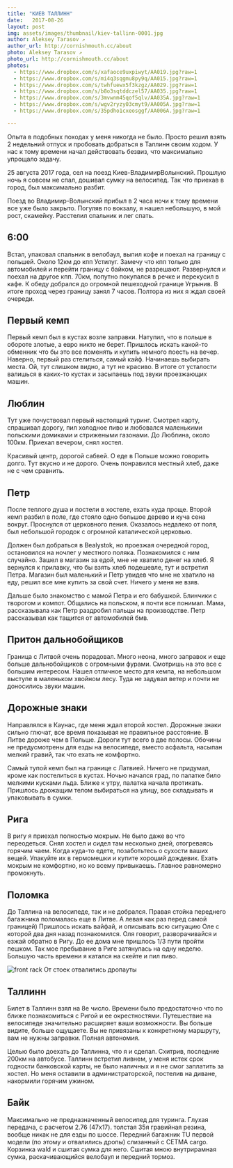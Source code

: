 ```yaml
---
title: "КИЕВ ТАЛЛИНН"
date:   2017-08-26
layout: post
img: assets/images/thumbnail/kiev-tallinn-0001.jpg
author: Aleksey Tarasov ↗
author_url: http://cornishmouth.cc/about
photo: Aleksey Tarasov ↗
photo_url: http://cornishmouth.cc/about
photos: 
  - https://www.dropbox.com/s/xafaoce9uxpiwyt/AA019.jpg?raw=1
  - https://www.dropbox.com/s/mi4q3sqgmu8py9q/AA015.jpg?raw=1
  - https://www.dropbox.com/s/twhfuewx5f3kzgz/AA029.jpg?raw=1
  - https://www.dropbox.com/s/b8o3sqtddczel57/AA035.jpg?raw=1
  - https://www.dropbox.com/s/3mvwnm45qof5qlv/AA035A.jpg?raw=1
  - https://www.dropbox.com/s/wgv2ryzy03cmyt9/AA005A.jpg?raw=1
  - https://www.dropbox.com/s/35pdho1cxeosggf/AA006A.jpg?raw=1

--- 
```


Опыта в подобных походах у меня никогда не было. Просто решил взять 2 недельний отпуск и пробовать добраться в Таллинн своим ходом. У нас к тому времени начал действовать безвиз, что максимально упрощало задачу.

25 августа 2017 года, сел на поезд Киев-ВладимирВолынский. Прошлую ночь я совсем не спал, дошивал сумку на велосипед. Так что приехав в город, был максимально разбит. 

Поезд во Владимир-Волынский прибыл в 2 часа ночи к тому времени все уже было закрыто. Погуляв по вокзалу, я нашел небольшую, в мой рост, скамейку. Расстелил спальник и лег спать.


## 6:00 ## 

Встал, упаковал спальник в велобаул, выпил кофе и поехал на границу с польшей. Около 12км до кпп Устилуг. Замечу что кпп только для автомобилей и перейти границу с байком, не разрешают. Развернулся и поехал на другое кпп. 70км, попутно покупался в речке и перекусил в кафе. К обеду добрался до огромной пешеходной границе Угрынив. В итоге проход через границу занял 7 часов. Полтора из них я ждал своей очереди. 


## Первый кемп ##

Первый кемп был в кустах возле заправки. Натупил, что в польше в обороте злотые, а евро никто не берет. Пришлось искать какой-то обменник что бы это все поменять и купить немного поесть на вечер. Наверно, первый раз стелиться, самый кайф. Начинаешь выбирать места. Ой, тут слишком видно, а тут не красиво. В итоге от усталости валишься в каких-то кустах и засыпаешь под звуки проезжающих машин.


## Люблин ##

Тут уже почуствовал первый настоящий туринг. Смотрел карту, спрашивал дорогу, пил холодное пиво и любовался маленькими польскими домиками и стрижеными газонами. До Люблина, около 100км. Приехал вечером, снял хостел.

Красивый центр, дорогой сабвей. О еде в Польше можно говорить долго. Тут вкусно и не дорого. Очень понравился местный хлеб, даже не с чем сравнить.


## Петр ##

После теплого душа и постели в хостеле, ехать куда проще. Второй кемп разбил в поле, где стояло одно большое дерево и куча сена вокруг. Проснулся от церковного пения. Оказалось недалеко от поля, был небольшой городок с огромной каталической церковью.

Должен был добраться в Bealystok, но проезжая очередной город, остановился на ночлег у местного поляка. Познакомился с ним случайно. Зашел в магазин за едой, мне не хватило денег на хлеб. Я вернулся к прилавку, что бы взять хлеб подешевле, тут и встретил Петра. Магазин был маленький и Петр увидев что мне не хватило на еду, решил все мне купить за свой счет. Ничего у меня не взяв. 

Дальше было знакомство с мамой Петра и его бабушкой. Блинчики с творогом и компот. Общались на польском, я почти все понимал. Мама, рассказывала как Петр раздробил пальцы на производстве. Петр рассказывал как тащится от автомобилей бмв.


## Притон дальнобойщиков ##

Граница с Литвой очень порадовал. Много неона, много заправок и еще больше дальнобойщиков с огромными фурами. Смотришь на это все с большим интересом. Нашел отличное место для кемпа, на небольшом выступе в маленьком хвойном лесу. Туда не задувал ветер и почти не доносились звуки машин.


## Дорожные знаки ##

Направлялся в Каунас, где меня ждал второй хостел. Дорожные знаки сильно глючат, все время показывая не правильное расстояние. В Литве дороже чем в Польше. Дороги тут всего в две полосы. Обочины не предусмотрены для езды на велосипеде, вместо асфальта, насыпан мелкий гравий, так что ехать не комфортно.  

Самый тупой кемп был на границе с Латвией. Ничего не придумал, кроме как постелиться в кустах. Ночью начался град, по палатке било мелкими кусками льда. Ближе к утру, палатка начала протикать. Пришлось дрожащим телом выбираться на улицу, все складывать и упаковывать в сумки.


## Рига ##

В ригу я приехал полностью мокрым. Не было даже во что переодеться. Снял хостел и сидел там несколько дней, отогреваясь горячим чаем. Когда куда-то едете, позаботьтесь о сухости ваших вещей. Упакуйте их в гермомешки и купите хороший дождевик.
Ехать мокрым не комфортно, но ко всему привыкаешь. Главное равномерно промокнуть. 


## Поломка ##

До Таллина на велосипеде, так и не добрался. Правая стойка переднего багажника поломалась еще в Литве. А левая как раз перед самой границей) Пришлось искать вайфай, и описывать всю ситуацию Оле с которой два дня назад познакомился. Оля говорит, разворачивайся и езжай обратно в Ригу. До ее дома мне пришлось 1/3 пути пройти пешком. Так мое пребывание в Риге затянулась на одну неделю. Большую часть времени я катался на скейте и пил пиво. 

![front rack](https://www.dropbox.com/s/0gmvl1yx077h4o5/AA000.jpg?raw=1) 
От стоек отвалились дропауты 


## Таллинн ##

Билет в Таллинн взял на 8е число. Времени было предостаточно что по ближе познакомиться с Ригой и ее окрестностями. Путешествие на велосипеде значительно расширяет ваши возможности. Вы больше видите, больше ощущаете. Вы не привязаны к конкретному маршруту, вам не нужны заправки. Полная автономия. 

Целью было доехать до Таллинна, что я и сделал. Схитрив, последние 200км на автобусе. Таллинн встретил ливнем, у меня истек срок годности банковской карты, не было наличных и я не смог заплатить за хостел. Но меня оставили в администраторской, постелив на диване, накормили горячим ужином. 


## Байк ##

Максимально не предназначенный велосипед для туринга. Глухая передача, с расчетом 2.76 (47x17). толстая 35я гравийная резина, вообще никак не для езды по шоссе. Передний багажник TU первой модели (по этому и отвалились дропы) слизанный с CETMA cargo. Корзинка wald и сшитая сумка для него. Сшитая мною внутрирамная сумка, раскачивающийся велобаул и передний тормоз.


